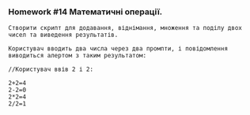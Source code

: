 ### Homework #14 Математичні операції.
    Створити скрипт для додавання, віднімання, множення та поділу двох чисел та виведення результатів.

    Користувач вводить два числа через два промпти, і повідомлення виводиться алертом з таким результатом:

    //Користувач ввів 2 і 2:

    2+2=4
    2-2=0
    2*2=4
    2/2=1
    